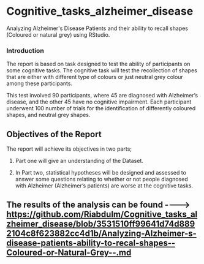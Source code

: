 # Cognitive_tasks_alzheimer_disease
Analyzing Alzheimer's Disease Patients and their ability to recall shapes (Coloured or natural grey) using RStudio.


### Introduction

The report is based on task designed to test the ability of participants
on some cognitive tasks. The cognitive task will test the recollection
of shapes that are either with different type of colours or just neutral
grey colour among these participants.

This test involved 90 participants, where 45 are diagnosed with
Alzheimer’s disease, and the other 45 have no cognitive impairment. Each
participant underwent 100 number of trials for the identification of
differently coloured shapes, and neutral grey shapes.


## Objectives of the Report

The report will achieve its objectives in two parts;

1.  Part one will give an understanding of the Dataset.

2.  In Part two, statistical hypotheses will be designed and assessed to
    answer some questions relating to whether or not people diagnosed
    with Alzheimer (Alzheimer’s patients) are worse at the cognitive
    tasks.


## The results of the analysis can be found ----> https://github.com/Riabdulm/Cognitive_tasks_alzheimer_disease/blob/3531510ff99641d74d8892104c8f623882cc4d1b/Analyzing-Alzheimer-s-disease-patients-ability-to-recal-shapes--Coloured-or-Natural-Grey--.md
